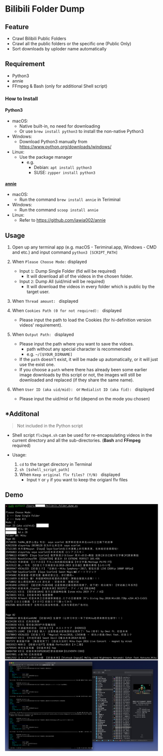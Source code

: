 # Bilibili Folder Dump

## Feature
- Crawl Bilibili Public Folders
- Crawl all the public folders or the specific one (Public Only)
- Sort downloads by uploder name automatically

## Requirement
- Python3
- annie
- FFmpeg & Bash (only for additional Shell script)

### How to Install
#### Python3
- macOS: 
	- Native built-in, no need for downloading
	- Or use `brew install python3` to install the non-native Python3
- Windows: 
	- Download Python3 manually from <https://www.python.org/downloads/windows/>
- Linux:
	- Use the package manager
		- e.g. 
			- Debian: `apt install python3`
			- SUSE: `zypper install python3`

#### [annie](https://github.com/iawia002/annie)
- macOS:
	- Run the command `brew install annie` in Teriminal
- Windows: 
	- Run the command `scoop install annie`
- Linux: 	
	- Refer to <https://github.com/iawia002/annie>

## Usage
1. Open up any terminal app (e.g. macOS - Teriminal.app, Windows - CMD and etc.) and input command `python3 [SCRIPT_PATH]`

2. When `Please Choose Mode:` displayed<br>
	- Input `1`: Dump Single Folder (fid will be required)
		- It will download all of the videos in the chosen folder. 
	- Input `2`: Dump All (uid/mid will be required)
		- It will download the videos in every folder which is public by the target user. 

3. When `Thread amount: ` displayed<br>

4. When `Cookies Path (0 for not required): ` displayed<br>
	- Please input the path to load the Cookies (for hi-definition version videos' requirement).

5. When `Output Path: ` displayed<br>
	- Please input the path where you want to save the vidoes.
		- path without any special character is recommended
		- e.g. `~/[$YOUR_DIRNAME]`
	- If the `path` doesn't exist, it will be made up automatically, or it will just use the exist one.
	- If you choose a `path` where there has already been some earlier image downloads by this script or not, the images will still be downloaded and replaced (if they share the same name).

6. When `User ID (aka uid/mid): ` or `Medialist ID (aka fid): ` displayed<br> 
	- Please input the uid/mid or fid (depend on the mode you chosen)

## *Additonal
> Not included in the Python script

- Shell script `flv2mp4.sh` can be used for re-encapsulating videos in the current directory and all the sub-directories. (**Bash** and **FFmpeg** required)

- Usage:
	1. `cd` to the target directory in Terminal
	2. `sh [$shell_script_path]`
	3. When `Keep original flv files? (Y/N) ` displayed
		- Input `Y` or `y` if you want to keep the origianl flv files 

## Demo
![demo.jpg](media/demo.jpg)
![favlist_dump_plan.jpg](media/favlist_dump_plan.jpg)


